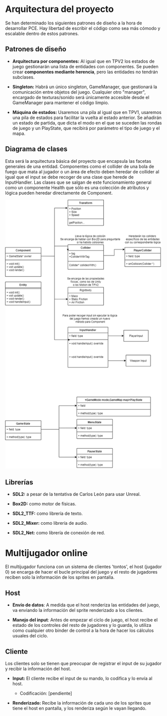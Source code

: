 # Arquitectura del proyecto

Se han determinado los siguientes patrones de diseño a la hora de desarrollar PCE.
Hay libertad de escribir el código como sea más cómodo y escalable dentro de estos patrones.

## Patrones de diseño

* **Arquitectura por componentes:** Al igual que en TPV2 los estados de juego gestionarán una lista de entidades con componentes. Se pueden crear **componentes mediante herencia**, pero las entidades no tendrán subclases.

* **Singleton:** Habrá un único singleton, GameManager, que gestionará la comunicación entre objetos del juego. Cualquier otro "manager", encargado de texturas/sonido será únicamente accesible desde el GameManager para mantener el código limpio.

* **Máquina de estados:** Usaremos una pila al igual que en TPV1, usaremos una pila de estados para facilitar la vuelta al estado anterior. Se añadirán un estado de partida, 
  que dicta el modo en el que se suceden las rondas de juego y un PlayState, que recibirá por parámetro el tipo de juego y el mapa.

	
## Diagrama de clases
Esta será la arquitectura básica del proyecto que encapsula las facetas generales de una entidad. 
Componentes como el collider de una bola de fuego que mata al jugador o un área de efecto deben heredar de collider
al igual que el input se debe recoger de una clase que herede de InputHandler. Las clases que se salgan de este funcionamiento general como un componente Health que sólo es una colección de atributos y lógica
pueden heredar directamente de Component.

![clases](assets/web/classDiagram.png)

## Librerías

* **SDL2:** a pesar de la tentativa de Carlos León para usar Unreal.

* **Box2D:** como motor de físicas.

* **SDL2_TTF:** como librería de texto.

* **SDL2_Mixer:** como librería de audio.

* **SDL2_Net:** como librería de conexión de red.

# Multijugador online

El multijugador funciona con un sistema de clientes 'tontos', el host (jugador 0) se encarga de hacer el bucle principal del juego y el resto de jugadores reciben solo la información de los sprites en pantalla.

## Host

* **Envío de datos**: A medida que el host renderiza las entidades del juego, va enviando la información del sprite renderizado a los clientes.

* **Manejo del input**: Antes de empezar el ciclo de juego, el host recibe el estado de los controles del resto de jugadores y lo guarda, lo utiliza como cualquier otro binder de control a la hora de hacer los cálculos usuales del ciclo.

## Cliente

Los clientes solo se tienen que preocupar de registrar el input de su jugador y recibir la información del host.

* **Input:** El cliente recibe el input de su mando, lo codifica y lo envía al host.

  * Codificación: [pendiente]

* **Renderizado:** Recibe la información de cada uno de los sprites que tiene el host en pantalla, y los renderiza según le vayan llegando.
